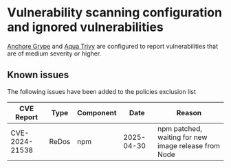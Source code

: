 # Vulnerability scanning configuration and ignored vulnerabilities
[Anchore Grype](https://github.com/anchore/grype/) and [Aqua Trivy](https://www.aquasec.com/products/trivy/) are configured to report vulnerabilities that are of medium severity or higher.  

## Known issues
The following issues have been added to the policies exclusion list

| CVE Report    |Type      | Component | Date       | Reason        |
| ------------- | -------  | --------- | ---------- | ------------- |
|CVE-2024-21538 | ReDos    | npm       | 2025-04-30 | npm patched, waiting for new image release from Node |
